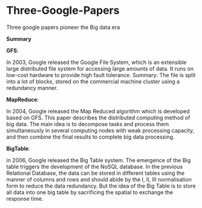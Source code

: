 # Three-Google-Papers
Three google papers pioneer the Big data era

**Summary**


**GFS**:

In 2003, Google released the Google File System, which is an extensible large distributed file system for accessing large amounts of data. It runs on low-cost hardware to provide high fault tolerance. Summary: The file is split into a lot of blocks, stored on the commercial machine cluster using a redundancy manner.

**MapReduce**:

In 2004, Google released the Map Reduced algorithm which is developed based on GFS. This paper describes the distributed computing method of big data. The main idea is to decompose tasks and process them simultaneously in several computing nodes with weak processing capacity, and then combine the final results to complete big data processing.

**BigTable**:

in 2006, Google released the Big Table system. The emergence of the Big table triggers the development of the NoSQL database. In the previous Relational Database, the data can be stored in different tables using the manner of columns and rows and should abide by the I, II, III normalisation form to reduce the data redundancy. But the idea of the Big Table is to store all data into one big table by sacrificing the spatial to exchange the response time.